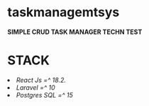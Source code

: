 # taskmanagemtsys

<B>SIMPLE CRUD TASK MANAGER TECHN TEST </B>
<br/>

# STACK
<i>
  <li>React Js =^ 18.2.</li>
  <li>Laravel =^ 10 </li>
  <li>Postgres SQL =^ 15</li>
 </i>